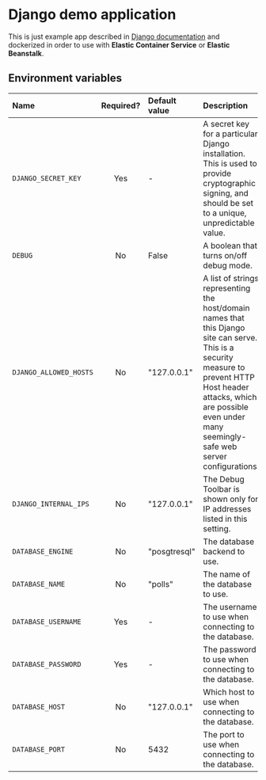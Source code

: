 # Django demo application

This is just example app described in [Django documentation](https://docs.djangoproject.com/en/5.2/intro/tutorial01/) and dockerized in order to use with **Elastic Container Service** or **Elastic Beanstalk**.

## Environment variables

| Name                   | Required? | Default value | Description                                                                                                                                                                                                                        |
| :--------------------- | :-------: | :------------ | :--------------------------------------------------------------------------------------------------------------------------------------------------------------------------------------------------------------------------------- |
| `DJANGO_SECRET_KEY`    |    Yes    | -             | A secret key for a particular Django installation. This is used to provide cryptographic signing, and should be set to a unique, unpredictable value.                                                                              |
| `DEBUG`                |    No     | False         | A boolean that turns on/off debug mode.                                                                                                                                                                                            |
| `DJANGO_ALLOWED_HOSTS` |    No     | "127.0.0.1"   | A list of strings representing the host/domain names that this Django site can serve. This is a security measure to prevent HTTP Host header attacks, which are possible even under many seemingly-safe web server configurations. |
| `DJANGO_INTERNAL_IPS`  |    No     | "127.0.0.1"   | The Debug Toolbar is shown only for IP addresses listed in this setting.                                                                                                                                                           |
| `DATABASE_ENGINE`      |    No     | "posgtresql"  | The database backend to use.                                                                                                                                                                                                       |
| `DATABASE_NAME`        |    No     | "polls"       | The name of the database to use.                                                                                                                                                                                                   |
| `DATABASE_USERNAME`    |    Yes    | -             | The username to use when connecting to the database.                                                                                                                                                                               |
| `DATABASE_PASSWORD`    |    Yes    | -             | The password to use when connecting to the database.                                                                                                                                                                               |
| `DATABASE_HOST`        |    No     | "127.0.0.1"   | Which host to use when connecting to the database.                                                                                                                                                                                 |
| `DATABASE_PORT`        |    No     | 5432          | The port to use when connecting to the database.                                                                                                                                                                                   |
